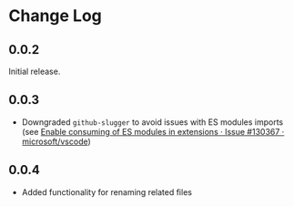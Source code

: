 # Change Log

## 0.0.2

Initial release.

## 0.0.3
- Downgraded `github-slugger` to avoid issues with ES modules imports (see [Enable consuming of ES modules in extensions · Issue #130367 · microsoft/vscode](https://github.com/microsoft/vscode/issues/130367))

## 0.0.4
- Added functionality for renaming related files